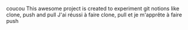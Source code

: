 coucou
This awesome project is created to experiment git notions like clone, push and pull
J'ai réussi à faire clone, pull et je m'apprête à faire push

